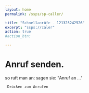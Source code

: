 ```yaml
---
layout: home
permalink: /ssps/sp-caller/

title: "Schnellanrüfe - 121323242526"
excerpt: "ssps://caler"
action: true
#action_btn:

---
```


# Anruf senden.
so ruft man an:  sagen sie: "Anruf an ..."

     Drücken zum Anrufen
